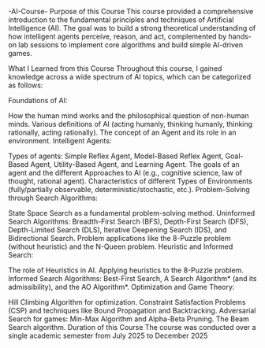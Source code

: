 -AI-Course-
Purpose of this Course
This course provided a comprehensive introduction to the fundamental principles and techniques of Artificial Intelligence (AI). The goal was to build a strong theoretical understanding of how intelligent agents perceive, reason, and act, complemented by hands-on lab sessions to implement core algorithms and build simple AI-driven games.

What I Learned from this Course
Throughout this course, I gained knowledge across a wide spectrum of AI topics, which can be categorized as follows:

Foundations of AI:

How the human mind works and the philosophical question of non-human minds.
Various definitions of AI (acting humanly, thinking humanly, thinking rationally, acting rationally).
The concept of an Agent and its role in an environment.
Intelligent Agents:

Types of agents: Simple Reflex Agent, Model-Based Reflex Agent, Goal-Based Agent, Utility-Based Agent, and Learning Agent.
The goals of an agent and the different Approaches to AI (e.g., cognitive science, law of thought, rational agent).
Characteristics of different Types of Environments (fully/partially observable, deterministic/stochastic, etc.).
Problem-Solving through Search Algorithms:

State Space Search as a fundamental problem-solving method.
Uninformed Search Algorithms: Breadth-First Search (BFS), Depth-First Search (DFS), Depth-Limited Search (DLS), Iterative Deepening Search (IDS), and Bidirectional Search.
Problem applications like the 8-Puzzle problem (without heuristic) and the N-Queen problem.
Heuristic and Informed Search:

The role of Heuristics in AI.
Applying heuristics to the 8-Puzzle problem.
Informed Search Algorithms: Best-First Search, A Search Algorithm* (and its admissibility), and the AO Algorithm*.
Optimization and Game Theory:

Hill Climbing Algorithm for optimization.
Constraint Satisfaction Problems (CSP) and techniques like Bound Propagation and Backtracking.
Adversarial Search for games: Min-Max Algorithm and Alpha-Beta Pruning.
The Beam Search algorithm.
Duration of this Course
The course was conducted over a single academic semester from July 2025 to December 2025
